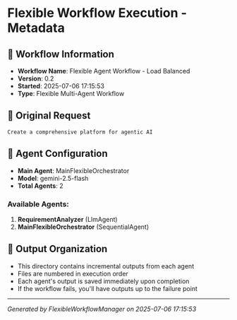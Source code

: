 # Flexible Workflow Execution - Metadata

## 🚀 Workflow Information
- **Workflow Name**: Flexible Agent Workflow - Load Balanced
- **Version**: 0.2
- **Started**: 2025-07-06 17:15:53
- **Type**: Flexible Multi-Agent Workflow

## 📝 Original Request
```
Create a comprehensive platform for agentic AI
```

## 🤖 Agent Configuration
- **Main Agent**: MainFlexibleOrchestrator
- **Model**: gemini-2.5-flash
- **Total Agents**: 2

### Available Agents:
1. **RequirementAnalyzer** (LlmAgent)
2. **MainFlexibleOrchestrator** (SequentialAgent)

## 📁 Output Organization
- This directory contains incremental outputs from each agent
- Files are numbered in execution order
- Each agent's output is saved immediately upon completion
- If the workflow fails, you'll have outputs up to the failure point

---
*Generated by FlexibleWorkflowManager on 2025-07-06 17:15:53*
